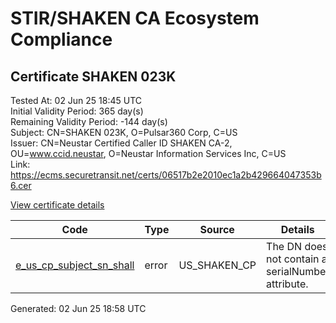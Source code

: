 # STIR/SHAKEN CA Ecosystem Compliance

## Certificate SHAKEN 023K

Tested At: 02 Jun 25 18:45 UTC\
Initial Validity Period: 365 day(s)\
Remaining Validity Period: -144 day(s)\
Subject: CN=SHAKEN 023K, O=Pulsar360 Corp, C=US\
Issuer: CN=Neustar Certified Caller ID SHAKEN CA-2, OU=www.ccid.neustar, O=Neustar Information Services Inc, C=US\
Link: https://ecms.securetransit.net/certs/06517b2e2010ec1a2b429664047353b6.cer

[View certificate details](https://x509.io/?cert=MIIDAjCCAqigAwIBAgIUZ6RTnc9oSuFcfqZzipbqHLtYnhswCgYIKoZIzj0EAwIwgYUxCzAJBgNVBAYTAlVTMSkwJwYDVQQKDCBOZXVzdGFyIEluZm9ybWF0aW9uIFNlcnZpY2VzIEluYzEZMBcGA1UECwwQd3d3LmNjaWQubmV1c3RhcjEwMC4GA1UEAwwnTmV1c3RhciBDZXJ0aWZpZWQgQ2FsbGVyIElEIFNIQUtFTiBDQS0yMB4XDTI0MDExMDE1MTgwMVoXDTI1MDEwOTE1MTgwMVowPDELMAkGA1UEBhMCVVMxFzAVBgNVBAoMDlB1bHNhcjM2MCBDb3JwMRQwEgYDVQQDDAtTSEFLRU4gMDIzSzBZMBMGByqGSM49AgEGCCqGSM49AwEHA0IABEffxBL1V9s%2FQ%2FJMIf5Pu1Kcat%2F3O2Aa%2FFkrYFzCAvvtx3Rlb9T854jXx8zMj%2F9Ueo7Pe7pBDIg%2F%2BIhyYARRLWmjggE8MIIBODAWBggrBgEFBQcBGgQKMAigBhYEMDIzSzAMBgNVHRMBAf8EAjAAMB8GA1UdIwQYMBaAFIJOFf%2F%2Bn2pnUeTIl8dtdMP8ZUV4MBcGA1UdIAQQMA4wDAYKYIZIAYb%2FCQEBAzCBpgYDVR0fBIGeMIGbMIGYoDqgOIY2aHR0cHM6Ly9hdXRoZW50aWNhdGUtYXBpLmljb25lY3Rpdi5jb20vZG93bmxvYWQvdjEvY3JsolqkWDBWMRQwEgYDVQQHDAtCcmlkZ2V3YXRlcjELMAkGA1UECAwCTkoxEzARBgNVBAMMClNUSS1QQSBDUkwxCzAJBgNVBAYTAlVTMQ8wDQYDVQQKDAZTVEktUEEwHQYDVR0OBBYEFD8QK6%2FRrhcnonqygQ1mobkIYO6XMA4GA1UdDwEB%2FwQEAwIHgDAKBggqhkjOPQQDAgNIADBFAiAqF0Qv1HT5BuVX9UgjAy06Dg4QSU%2FNb4m31SlCHLCjHAIhAJXY%2BaTogHLeZYXs%2F%2FUv%2Fh3G1dK8aYwbV9EbEWAHH6vZ)

| Code | Type | Source | Details |
|------|------|--------|---------|
| [e_us_cp_subject_sn_shall](../../ISSUES/e_us_cp_subject_sn_shall/README.md) | error | US_SHAKEN_CP | The DN does not contain a serialNumber attribute. |


Generated: 02 Jun 25 18:58 UTC